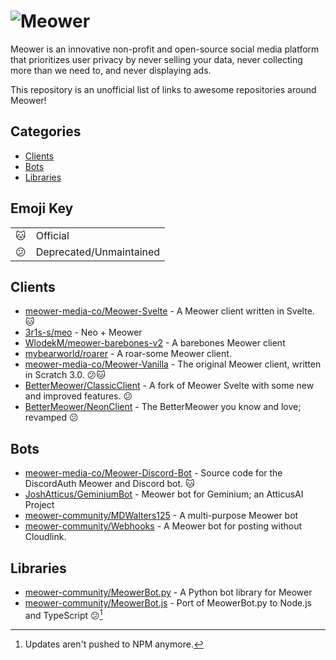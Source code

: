 <h1><picture>
	<source media="(prefers-color-scheme: dark)" srcset="https://meower.org/assets/meowerlogo-white.svg" />
	<img alt="Meower" src="https://meower.org/assets/meowerlogo.svg"/>
</picture></h1>

Meower is an innovative non-profit and open-source social media platform that prioritizes user privacy by never selling your data, never collecting more than we need to, and never displaying ads.

This repository is an unofficial list of links to awesome repositories around Meower!

## Categories

- [Clients](#clients)
- [Bots](#bots)
- [Libraries](#libraries)

## Emoji Key

<table>
<tr><td>🐱</td><td>Official</td></tr>
<tr><td>😕</td><td>Deprecated/Unmaintained</td></tr>
</table>

## Clients


- [meower-media-co/Meower-Svelte](https://github.com/meower-media-co/Meower-Svelte) - A Meower client written in Svelte. 🐱
- [3r1s-s/meo](https://github.com/3r1s-s/meo) - Neo + Meower
- [WlodekM/meower-barebones-v2](https://github.com/WlodekM/meower-barebones-v2) - A barebones Meower client
- [mybearworld/roarer](https://github.com/mybearworld/roarer) - A roar-some Meower client.
- [meower-media-co/Meower-Vanilla](https://github.com/meower-media-co/Meower-Vanilla) - The original Meower client, written in Scratch 3.0.  😕🐱
- [BetterMeower/ClassicClient](https://github.com/BetterMeower/ClassicClient) - A fork of Meower Svelte with some new and improved features. 😕
- [BetterMeower/NeonClient](https://github.com/BetterMeower/NeonClient) - The BetterMeower you know and love; revamped 😕

## Bots

- [meower-media-co/Meower-Discord-Bot](https://github.com/meower-media-co/Meower-Discord-Bot) - Source code for the DiscordAuth Meower and Discord bot. 🐱
- [JoshAtticus/GeminiumBot](https://github.com/JoshAtticus/GeminiumBot) - Meower bot for Geminium; an AtticusAI Project
- [meower-community/MDWalters125](https://github.com/meower-community/MDWalters125) - A multi-purpose Meower bot
- [meower-community/Webhooks](https://github.com/meower-community/Webhooks) - A Meower bot for posting without Cloudlink.

## Libraries

- [meower-community/MeowerBot.py](https://github.com/meower-community/MeowerBot.py) - A Python bot library for Meower
- [meower-community/MeowerBot.js](https://github.com/meower-community/MeowerBot.js) - Port of MeowerBot.py to Node.js and TypeScript 😕[^1]

[^1]: Updates aren't pushed to NPM anymore.
